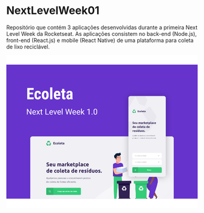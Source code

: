 # NextLevelWeek01
Repositório que contém 3 aplicações desenvolvidas durante a primeira Next Level Week da Rocketseat. As aplicações consistem no back-end (Node.js), front-end (React.js) e mobile (React Native) de uma plataforma para coleta de lixo reciclável.

![Ecoleta](https://raw.githubusercontent.com/mateusmpbr/NextLevelWeek01/master/capa.svg)
